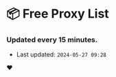 # :package: Free Proxy List
### Updated every 15 minutes.

- Last updated: `2024-05-27 09:28`

:heart:
